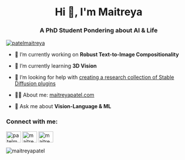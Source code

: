 <h1 align="center">Hi 👋, I'm Maitreya</h1>
<h3 align="center">A PhD Student Pondering about AI & Life</h3>

<p align="left"> <a href="https://twitter.com/patelmaitreya" target="blank"><img src="https://img.shields.io/twitter/follow/patelmaitreya?logo=twitter&style=for-the-badge" alt="patelmaitreya" /></a> </p>

- 🔭 I’m currently working on **Robust Text-to-Image Compositionality**

- 🌱 I’m currently learning **3D Vision**

- 🤝 I’m looking for help with [creating a research collection of Stable Diffusion plugins](https://github.com/Maitreyapatel/LSDGen)

- 👨‍💻 About me: [maitreyapatel.com](maitreyapatel.com)

- 💬 Ask me about **Vision-Language & ML**

<h3 align="left">Connect with me:</h3>
<p align="left">
<a href="https://twitter.com/patelmaitreya" target="blank"><img align="center" src="https://raw.githubusercontent.com/rahuldkjain/github-profile-readme-generator/master/src/images/icons/Social/twitter.svg" alt="patelmaitreya" height="30" width="40" /></a>
<a href="https://linkedin.com/in/maitreya-patel-a37a16139" target="blank"><img align="center" src="https://raw.githubusercontent.com/rahuldkjain/github-profile-readme-generator/master/src/images/icons/Social/linked-in-alt.svg" alt="maitreya-patel-a37a16139" height="30" width="40" /></a>
<a href="https://instagram.com/maitreya_jp" target="blank"><img align="center" src="https://raw.githubusercontent.com/rahuldkjain/github-profile-readme-generator/master/src/images/icons/Social/instagram.svg" alt="maitreya_jp" height="30" width="40" /></a>
</p>

<!---
<p>&nbsp;<img align="center" src="https://github-readme-stats.vercel.app/api?username=maitreyapatel&show_icons=true&locale=en" alt="maitreyapatel" /></p>
-->

<p><img align="center" src="https://github-readme-streak-stats.herokuapp.com/?user=maitreyapatel&" alt="maitreyapatel" /></p>
